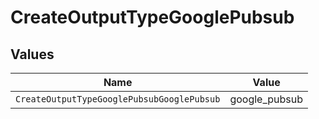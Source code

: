 # CreateOutputTypeGooglePubsub


## Values

| Name                                       | Value                                      |
| ------------------------------------------ | ------------------------------------------ |
| `CreateOutputTypeGooglePubsubGooglePubsub` | google_pubsub                              |